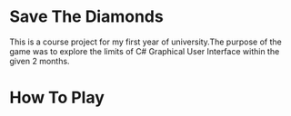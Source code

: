 # Save The Diamonds

This is a course project for my first year of university.The purpose of the game was to explore the limits 
of C# Graphical User Interface within the given 2 months.

# How To Play
